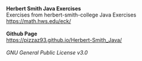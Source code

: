 **Herbert Smith Java Exercises**</br>
Exercises from herbert-smith-college Java Exercises https://math.hws.edu/eck/
<br>
<br>
**Github Page**
<br>
https://pizzaz93.github.io/Herbert-Smith_Java/
</br>
</br>
*GNU General Public License v3.0*
